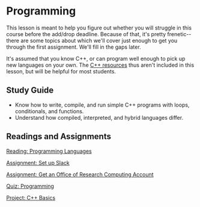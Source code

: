 ---
---

# Programming

This lesson is meant to help you figure out whether you will struggle in this course before the add/drop deadline. Because of that, it's pretty frenetic--there are some topics about which we'll cover just enough to get you through the first assignment. We'll fill in the gaps later.

It's assumed that you know C++, or can program well enough to pick up new languages on your own. The [C++ resources](../resources.md#c) thus aren't included in this lesson, but will be helpful for most students.

## Study Guide

- Know how to write, compile, and run simple C++ programs with loops, conditionals, and functions.
- Understand how compiled, interpreted, and hybrid languages differ.

## Readings and Assignments

[Reading: Programming Languages](../readings/programming-languages.md)

[Assignment: Set up Slack](../assignments/slack.md)

[Assignment: Get an Office of Research Computing Account](../assignments/get-account.md)

[Quiz: Programming](https://byu.instructure.com/courses/22942/assignments/811193)

[Project: C++ Basics](../project/phase1.md)
